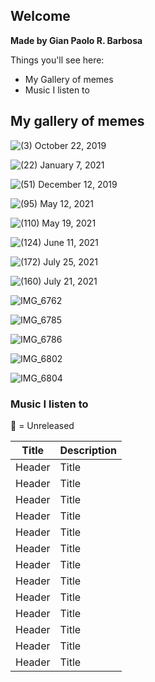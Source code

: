 ## Welcome
**Made by Gian Paolo R. Barbosa**

Things you'll see here:
- My Gallery of memes
- Music I listen to

## My gallery of memes
![(3) October 22, 2019](https://user-images.githubusercontent.com/102637929/167810016-39dfc8c8-e682-4e05-8224-d1ccb96d0834.jpeg)

![(22) January 7, 2021](https://user-images.githubusercontent.com/102637929/167810153-fc70aff8-6904-4890-8570-a4d0276c633b.jpeg)

![(51) December 12, 2019](https://user-images.githubusercontent.com/102637929/167810178-adbfd3d9-d132-4e94-9911-d1b9348d6b53.jpeg)

![(95) May 12, 2021](https://user-images.githubusercontent.com/102637929/167810216-766623ec-5bd7-4622-89e8-1dff3df26b6e.jpeg)

![(110) May 19, 2021](https://user-images.githubusercontent.com/102637929/167810244-57785d0f-b671-473f-b615-da0566367f33.jpeg)

![(124) June 11, 2021](https://user-images.githubusercontent.com/102637929/167810299-f4302a99-f0ea-4dcb-b325-d4e65723810c.jpeg)

![(172) July 25, 2021](https://user-images.githubusercontent.com/102637929/167810350-8f58d8c1-e2a8-4279-95d1-11747db68907.jpeg)

![(160) July 21, 2021](https://user-images.githubusercontent.com/102637929/167810920-da5a7e5e-ac61-44e7-9e1b-6ce10fc1c864.jpeg)

![IMG_6762](https://user-images.githubusercontent.com/102637929/167811226-72386a7c-a202-44d5-9a42-a6844f28a2dd.jpg)

![IMG_6785](https://user-images.githubusercontent.com/102637929/167811641-ac7d8c5f-cce3-4895-9573-b3228e4b5dad.JPG)

![IMG_6786](https://user-images.githubusercontent.com/102637929/167811479-96006220-5a5a-468c-b0ca-0b163ae23c5b.JPG)

![IMG_6802](https://user-images.githubusercontent.com/102637929/167812130-84c72640-af78-46a5-9336-ea667a3dec4e.JPG)

![IMG_6804](https://user-images.githubusercontent.com/102637929/167812256-03ae665c-59c7-413a-8240-ed34bfcdf878.JPG)

### Music I listen to

👀 = Unreleased

| Title      | Description |
| ----------- | ----------- |
| Header      | Title       |
| Header      | Title       |
| Header      | Title       |
| Header      | Title       |
| Header      | Title       |
| Header      | Title       |
| Header      | Title       |
| Header      | Title       |
| Header      | Title       |
| Header      | Title       |
| Header      | Title       |
| Header      | Title       |
| Header      | Title       |
